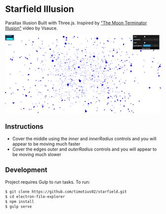 # Starfield Illusion
Parallax Illusion Built with Three.js. Inspired by ["The Moon Terminator Illusion"](https://www.youtube.com/watch?v=Y2gTSjoEExc&t=8m11s) video by Vsauce. 

![Screenshot](starfield.png?raw=true)

## Instructions
* Cover the middle using the *inner* and *innerRadius* controls and you will appear to be moving much faster 
* Cover the edges *outer* and *outerRadius* controls and you will appear to be moving much slower

## Development
Project requires Gulp to run tasks. To run:

```bh
$ git clone https://github.com/timotius02/starfield.git
$ cd electron-file-explorer
$ npm install
$ gulp serve
```